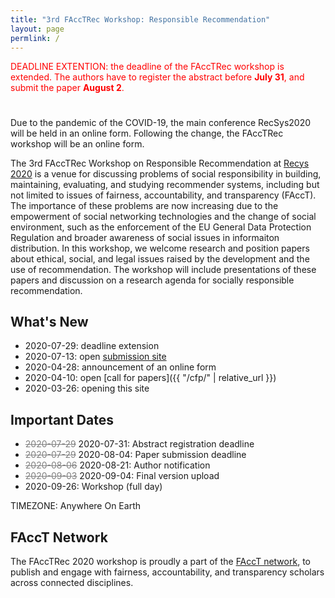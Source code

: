 ```yaml
---
title: "3rd FAccTRec Workshop: Responsible Recommendation"
layout: page
permlink: /
---
```


<div style="color: red; margin-bottom: 5ex;">
DEADLINE EXTENTION: the deadline of the FAccTRec workshop is extended.  The authors have to register the abstract before <span style="font-weight: bold;">July 31</span>, and submit the paper <span style="font-weight: bold;">August 2</span>.
</div>

Due to the pandemic of the COVID-19, the main conference RecSys2020 will be held in an online form.  Following the change, the FAccTRec workshop will be an online form.

The 3rd FAccTRec Workshop on Responsible Recommendation at [Recys 2020](https://recsys.acm.org/recsys20/) is a venue for discussing problems of social responsibility in building, maintaining, evaluating, and studying recommender systems, including but not limited to issues of fairness, accountability, and transparency (FAccT).
The importance of these problems are now increasing due to the empowerment of social networking technologies and the change of social environment, such as the enforcement of the EU General Data Protection Regulation and broader awareness of social issues in informaiton distribution.
In this workshop, we welcome research and position papers about ethical, social, and legal issues raised by the development and the use of recommendation.
The workshop will include presentations of these papers and discussion on a research agenda for socially responsible recommendation.

## What's New

* 2020-07-29: deadline extension
* 2020-07-13: open [submission site](https://easychair.org/conferences/?conf=facctrec2020)
* 2020-04-28: announcement of an online form
* 2020-04-10: open [call for papers]({{ "/cfp/" | relative_url }})
* 2020-03-26: opening this site

## Important Dates

* <del style="color: gray;">2020-07-29</del> 2020-07-31: Abstract registration deadline
* <del style="color: gray;">2020-07-29</del> 2020-08-04: Paper submission deadline
* <del style="color: gray;">2020-08-06</del> 2020-08-21: Author notification
* <del style="color: gray;">2020-09-03</del> 2020-09-04: Final version upload
* 2020-09-26: Workshop (full day)

TIMEZONE: Anywhere On Earth

## FAccT Network

The FAccTRec 2020 workshop is proudly a part of the [FAccT network](https://facctconference.org/network/), to publish and engage with fairness, accountability, and transparency scholars across connected disciplines.
